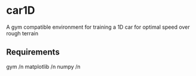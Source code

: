 # car1D
A gym compatible environment for training a 1D car for optimal speed over rough terrain

## Requirements
gym /n
matplotlib /n
numpy /n
